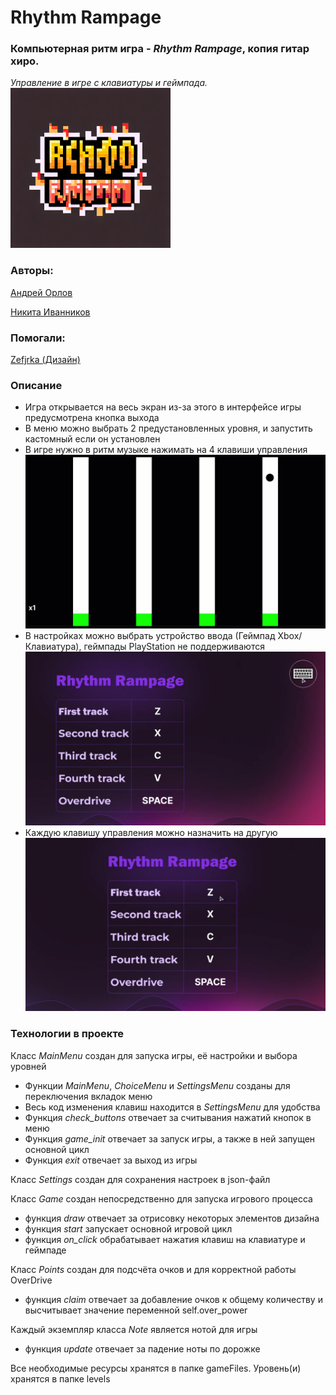# Rhythm Rampage

### Компьютерная ритм игра - *Rhythm Rampage*, копия гитар хиро.
*Управление в игре с клавиатуры и геймпада.* <br>
![gameFiles/img/icon.png](gameFiles/img/icon.png)

### Авторы:

[Андрей Орлов](https://github.com/vokintru)

[Никита Иванников](https://github.com/Nikiton-prog)

### Помогали:

[Zefjrka (Дизайн)](https://github.com/Zefjrka)

### Описание

 - Игра открывается на весь экран из-за этого в интерфейсе игры предусмотрена кнопка выхода
 - В меню можно выбрать 2 предустановленных уровня, и запустить кастомный если он установлен
 - В игре нужно в ритм музыке нажимать на 4 клавиши управления
![screens/1.gif](screens/1.gif)
 - В настройках можно выбрать устройство ввода (Геймпад Xbox/Клавиатура), геймпады PlayStation не поддерживаются
![screens/2.gif](screens/2.gif)
 - Каждую клавишу управления можно назначить на другую
![screens/3.gif](screens/3.gif)

### Технологии в проекте 

Класс *MainMenu* создан для запуска игры, её настройки и выбора уровней

 - Функции *MainMenu*, *ChoiceMenu* и *SettingsMenu* созданы для переключения вкладок меню
 - Весь код изменения клавиш находится в *SettingsMenu* для удобства
 - Функция *check_buttons* отвечает за считывания нажатий кнопок в меню
 - Функция *game_init* отвечает за запуск игры, а также в ней запущен основной цикл
 - Функция *exit* отвечает за выход из игры

Класс *Settings* создан для сохранения настроек в json-файл

Класс *Game* создан непосредственно для запуска игрового процесса
- функция *draw* отвечает за отрисовку некоторых элементов дизайна
- функция *start* запускает основной игровой цикл
- функция *on_click* обрабатывает нажатия клавиш на клавиатуре и геймпаде

Класс *Points* создан для подсчёта очков и для корректной работы OverDrive
- функция *claim* отвечает за добавление очков к общему количеству и высчитывает значение переменной self.over_power

Каждый экземпляр класса *Note* является нотой для игры
 - функция *update* отвечает за падение ноты по дорожке

Все необходимые ресурсы хранятся в папке gameFiles. Уровень(и) хранятся в папке levels
